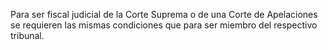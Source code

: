 Para ser fiscal judicial de la Corte Suprema o de una Corte de Apelaciones se requieren las mismas condiciones que para ser miembro del respectivo tribunal.
